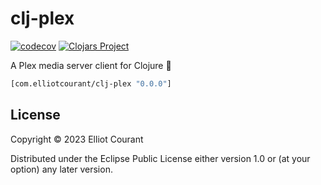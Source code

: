 # clj-plex

[![codecov](https://codecov.io/gh/elliotcourant/clj-plex/branch/master/graph/badge.svg)](https://codecov.io/gh/elliotcourant/clj-plex)
[![Clojars Project](https://img.shields.io/clojars/v/com.elliotcourant/clj-plex.svg)](https://clojars.org/com.elliotcourant/clj-plex)

A Plex media server client for Clojure :tada:

```clj
[com.elliotcourant/clj-plex "0.0.0"]
```

## License

Copyright © 2023 Elliot Courant

Distributed under the Eclipse Public License either version 1.0 or (at
your option) any later version.
